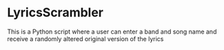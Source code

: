 # LyricsScrambler
This is a Python script where a user can enter a band and song name and receive a randomly altered original version of the lyrics

